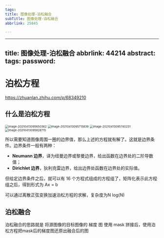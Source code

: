 ```yaml
---
tags:
title: 图像处理-泊松融合
subTitle: 图像处理-泊松融合
abbrlink: 25845

---
```

---
title: 图像处理-泊松融合
abbrlink: 44214
abstract:
tags:
password:
---


<!--more-->

# 泊松方程

https://zhuanlan.zhihu.com/p/68349210

## 什么是泊松方程

<img src="https://cdn.jsdelivr.net/gh/changruowang/cloudimg/img/20210413095650.png" alt="image-20210413095650362" style="zoom:67%;" />

<img src="https://cdn.jsdelivr.net/gh/changruowang/cloudimg/img/20210413095715.png" alt="image-20210413095715839" style="zoom:67%;" />

<img src="https://cdn.jsdelivr.net/gh/changruowang/cloudimg/img/20210413095740.png" alt="image-20210413095740231" style="zoom: 67%;" />

<img src="https://cdn.jsdelivr.net/gh/changruowang/cloudimg/img/20210413095828.png" alt="image-20210413095828715" style="zoom:67%;" />

所以需要知道图像周围一圈的边界值，那么上述的方程就有解了。这就是边界条件。边界条件一般有两种：

- **Neumann 边界**，译为纽曼边界或黎曼边界，给出函数在边界处的二阶导数值；
- **Dirichlet 边界**，狄利克雷边界，给出边界处函数在边界处的实际值。

但给定边界条件之后，就可以有 16 个方程式组成的方程组了，矩阵化表示此方程组之后，得到形式为  Ax = b 

可以通过离散正弦变换加速泊松方程的求解，复杂度为N log(N)

## 泊松融合

泊松融合的思路就是 将源图像的目标图像的 梯度 图 使用  mask  拼接后，使用泊松方程把mask后的梯度图还原出融合后的图







